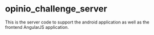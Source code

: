 # opinio_challenge_server

This is the server code to support the android application as well as the frontend AngularJS application.
